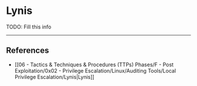 # Lynis

TODO: Fill this info

---
## References

- [[06 - Tactics & Techniques & Procedures (TTPs) Phases/F - Post Exploitation/0x02 - Privilege Escalation/Linux/Auditing Tools/Local Privilege Escalation/Lynis|Lynis]]